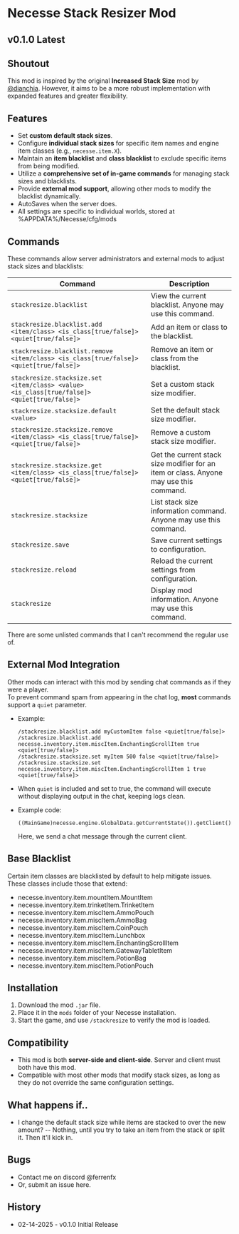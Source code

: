 # Necesse Stack Resizer Mod
## v0.1.0 Latest

## Shoutout  
This mod is inspired by the original **Increased Stack Size** mod by [@dianchia](https://github.com/dianchia). However, it aims to be a more robust implementation with expanded features and greater flexibility.  

## Features  
- Set **custom default stack sizes**.  
- Configure **individual stack sizes** for specific item names and engine item classes (e.g., `necesse.item.X`).  
- Maintain an **item blacklist** and **class blacklist** to exclude specific items from being modified.  
- Utilize a **comprehensive set of in-game commands** for managing stack sizes and blacklists.  
- Provide **external mod support**, allowing other mods to modify the blacklist dynamically.  
- AutoSaves when the server does.
- All settings are specific to individual worlds, stored at %APPDATA%/Necesse/cfg/mods

## Commands  
These commands allow server administrators and external mods to adjust stack sizes and blacklists:  

| Command                         | Description |
|---------------------------------|-------------|
| `stackresize.blacklist`                 | View the current blacklist. Anyone may use this command. |
| `stackresize.blacklist.add <item/class> <is_class[true/false]> <quiet[true/false]>` | Add an item or class to the blacklist. |
| `stackresize.blacklist.remove <item/class> <is_class[true/false]> <quiet[true/false]>` | Remove an item or class from the blacklist. |
| `stackresize.stacksize.set <item/class> <value> <is_class[true/false]> <quiet[true/false]>` | Set a custom stack size modifier. |
| `stackresize.stacksize.default <value>` | Set the default stack size modifier. |
| `stackresize.stacksize.remove <item/class> <is_class[true/false]> <quiet[true/false]>` | Remove a custom stack size modifier. |
| `stackresize.stacksize.get <item/class> <is_class[true/false]> <quiet[true/false]>` | Get the current stack size modifier for an item or class. Anyone may use this command. |
| `stackresize.stacksize` | List stack size information command. Anyone may use this command. |
| `stackresize.save` | Save current settings to configuration. |
| `stackresize.reload` | Reload the current settings from configuration. |
| `stackresize` | Display mod information. Anyone may use this command. |

There are some unlisted commands that I can't recommend the regular use of.

## External Mod Integration  
Other mods can interact with this mod by sending chat commands as if they were a player.  
To prevent command spam from appearing in the chat log, **most** commands support a `quiet` parameter.  
- Example:  
  ```
  /stackresize.blacklist.add myCustomItem false <quiet[true/false]>
  /stackresize.blacklist.add necesse.inventory.item.miscItem.EnchantingScrollItem true <quiet[true/false]>
  /stackresize.stacksize.set myItem 500 false <quiet[true/false]>
  /stackresize.stacksize.set necesse.inventory.item.miscItem.EnchantingScrollItem 1 true <quiet[true/false]>
  ```
- When `quiet` is included and set to true, the command will execute without displaying output in the chat, keeping logs clean.  

- Example code:
	```
	((MainGame)necesse.engine.GlobalData.getCurrentState()).getClient().chat.addMessage(null)
	```
	Here, we send a chat message through the current client.
	
## Base Blacklist
Certain item classes are blacklisted by default to help mitigate issues. These classes include those that extend:

- necesse.inventory.item.mountItem.MountItem
- necesse.inventory.item.trinketItem.TrinketItem
- necesse.inventory.item.miscItem.AmmoPouch
- necesse.inventory.item.miscItem.AmmoBag
- necesse.inventory.item.miscItem.CoinPouch
- necesse.inventory.item.miscItem.Lunchbox
- necesse.inventory.item.miscItem.EnchantingScrollItem
- necesse.inventory.item.miscItem.GatewayTabletItem
- necesse.inventory.item.miscItem.PotionBag
- necesse.inventory.item.miscItem.PotionPouch

## Installation  
1. Download the mod `.jar` file.  
2. Place it in the `mods` folder of your Necesse installation.  
3. Start the game, and use `/stackresize` to verify the mod is loaded.  

## Compatibility  
- This mod is both **server-side and client-side**. Server and client must both have this mod.
- Compatible with most other mods that modify stack sizes, as long as they do not override the same configuration settings.  

## What happens if..
- I change the default stack size while items are stacked to over the new amount?
-- Nothing, until you try to take an item from the stack or split it. Then it'll kick in.

## Bugs
- Contact me on discord @ferrenfx
- Or, submit an issue here.

## History
- 02-14-2025 - v0.1.0 Initial Release
